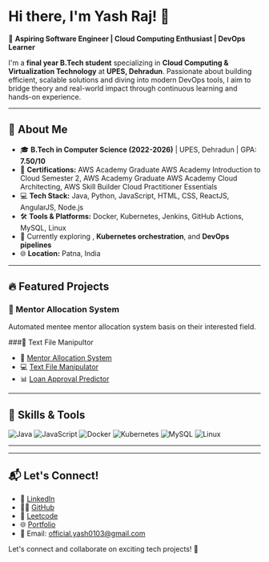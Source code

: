# Hi there, I'm Yash Raj! 👋

🚀 **Aspiring Software Engineer | Cloud Computing Enthusiast | DevOps Learner**

I'm a **final year B.Tech student** specializing in **Cloud Computing & Virtualization Technology** at **UPES, Dehradun**. Passionate about building efficient, scalable solutions and diving into modern DevOps tools, I aim to bridge theory and real-world impact through continuous learning and hands-on experience.

---

## 🌟 About Me
- 🎓 **B.Tech in Computer Science (2022-2026)** | UPES, Dehradun | GPA: **7.50/10**
- 🏅 **Certifications:** AWS Academy Graduate AWS Academy Introduction to Cloud Semester 2, 
                        AWS Academy Graduate AWS Academy Cloud Architecting, 
                        AWS Skill Builder Cloud Practitioner Essentials
- 💻 **Tech Stack:** Java, Python, JavaScript, HTML, CSS, ReactJS, AngularJS, Node.js
- 🛠️ **Tools & Platforms:** Docker, Kubernetes, Jenkins, GitHub Actions, MySQL, Linux
- 🌱 Currently exploring , **Kubernetes orchestration**, and **DevOps pipelines**
- 🌐 **Location:** Patna, India

---

## 🔥 Featured Projects

### 🔁 Mentor Allocation System
Automated mentee mentor allocation system basis on their interested field.

###🔁 Text File Manipultor


- 🎯 [Mentor Allocation System](https://github.com/Yashraj0103/Mentor-Allocation-System)
- 💻 [Text File Manipulator](https://github.com/your-repo-link)
- 📊 [Loan Approval Predictor](https://github.com/your-repo-link)


---

## 🚀 Skills & Tools
![Java](https://img.shields.io/badge/-Java-orange?style=flat&logo=java)
![JavaScript](https://img.shields.io/badge/-JavaScript-yellow?style=flat&logo=javascript)
![Docker](https://img.shields.io/badge/-Docker-2496ED?style=flat&logo=docker)
![Kubernetes](https://img.shields.io/badge/-Kubernetes-326CE5?style=flat&logo=kubernetes)
![MySQL](https://img.shields.io/badge/-MySQL-blue?style=flat&logo=mysql)
![Linux](https://img.shields.io/badge/-Linux-black?style=flat&logo=linux)

---
---

## 📬 Let's Connect!
- 💼 [LinkedIn](https://www.linkedin.com/in/yash-raj-935303269/)
- 🧑‍💻 [GitHub](https://github.com/Yashraj0103)
- 🧠 [Leetcode](https://leetcode.com/u/YashOp0103/)
- 🌐 [Portfolio]()
- 📧 Email: official.yash0103@gmail.com

Let's connect and collaborate on exciting tech projects! 🚀
